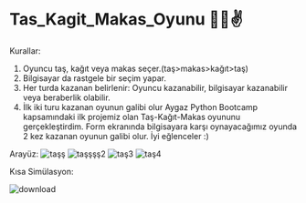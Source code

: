 # Tas_Kagit_Makas_Oyunu 🤜🫱✌️
Kurallar:
1. Oyuncu taş, kağıt veya makas seçer.(taş>makas>kağıt>taş)
2. Bilgisayar da rastgele bir seçim yapar.
3. Her turda kazanan belirlenir: Oyuncu kazanabilir, 
   bilgisayar kazanabilir veya beraberlik olabilir.
4. İlk iki turu kazanan oyunun galibi olur
 Aygaz Python Bootcamp kapsamındaki ilk projemiz olan Taş-Kağıt-Makas oyununu gerçekleştirdim. Form ekranında bilgisayara karşı oynayacağımız oyunda 2 kez kazanan oyunun galibi olur. İyi eğlenceler :)

Arayüz:
![taşş](https://github.com/user-attachments/assets/9ee34a0c-8913-422b-bc2c-00ca851ab335)
![taşşşş2](https://github.com/user-attachments/assets/1df64e0d-d670-4ab9-887c-e5722edf72dc)
![taş3](https://github.com/user-attachments/assets/9f9ae671-e2a9-4913-b639-90e3a5bbc796)
![taş4](https://github.com/user-attachments/assets/cc9c63c4-983d-4e48-9aaf-3554efba4a35)

Kısa Simülasyon:

![download](https://github.com/user-attachments/assets/eab7f5b5-bbe7-4b66-83c0-4a7e09eb927c)
 
 
  
